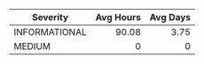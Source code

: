 ﻿| Severity | Avg Hours | Avg Days |
|----------|----------:|---------:|
| INFORMATIONAL | 90.08 | 3.75 |
| MEDIUM | 0 | 0 |
